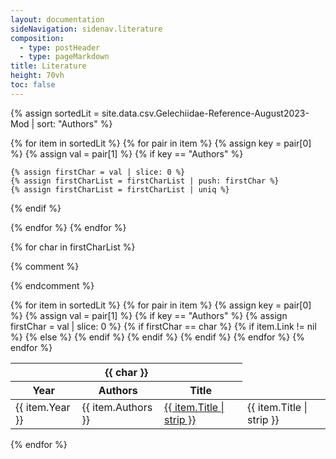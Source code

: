 ```yaml
---
layout: documentation
sideNavigation: sidenav.literature
composition:
  - type: postHeader
  - type: pageMarkdown
title: Literature
height: 70vh
toc: false
---
```


<div class="overflow-auto table is-narrow" markdown="block">
  {% assign sortedLit = site.data.csv.Gelechiidae-Reference-August2023-Mod | sort: "Authors" %}

  <!-- Print only cell values of the "Authors" column -->

{% for item in sortedLit %}
{% for pair in item %}
{% assign key = pair[0] %}
{% assign val = pair[1] %}
{% if key == "Authors" %}

<!-- Get unique list of first character in val -->

    {% assign firstChar = val | slice: 0 %}
    {% assign firstCharList = firstCharList | push: firstChar %}
    {% assign firstCharList = firstCharList | uniq %}

<!-- -->

{% endif %}

{% endfor %}
{% endfor %}

<!-- Create a table for each item in firstCharList -->

{% for char in firstCharList %}

{% comment %} <div class="table-container" markdown="block"> {% endcomment %}

<div class="overflow-auto table is-narrow" markdown="block">
<table class="table is-narrow is-striped is-hoverable is-fullwidth">
<thead>
<tr>
<th class="has-text-centered" colspan="3" id="{{ char }}">{{ char }}</th>
</tr>
<tr>
<th class="has-text-centered">Year</th>
<th>Authors</th>
<th>Title</th>
</tr>
</thead>
<tbody>
{% for item in sortedLit %}
{% for pair in item %}
{% assign key = pair[0] %}
{% assign val = pair[1] %}
{% if key == "Authors" %}
{% assign firstChar = val | slice: 0 %}
{% if firstChar == char %}
<tr>
<td class="has-text-centered">{{ item.Year }}</td>
<td>{{ item.Authors }}</td>
{% if item.Link != nil %}
<td><a href="{{ item.Link }}" target="_blank">{{ item.Title | strip }}</a></td>
{% else %}
<td>{{ item.Title | strip }}</td>
{% endif %}
</tr>
{% endif %}
{% endif %}
{% endfor %}
{% endfor %}
</tbody>
</table>
</div>
{% endfor %}

</div>
